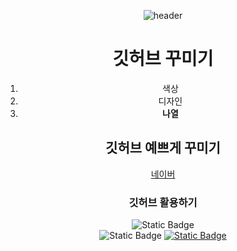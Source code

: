 <div align="center">

![header](https://capsule-render.vercel.app/api?type=soft&text=안녕하세요&color=auto&animation=blink&fontColor=d6ace6)
# 깃허브 꾸미기
1. 색상
2. 디자인
3. **나열**
## 깃허브 예쁘게 꾸미기
[네이버](www.naver.com)
### 깃허브 활용하기
![Static Badge](https://img.shields.io/badge/python-3776AB?style=for-the-badge&logo=python&logoColor=black)
<br/>
![Static Badge](https://img.shields.io/badge/arduino-00878F?style=plastic&logo=arduino&logoColor=green)
[![Static Badge](https://img.shields.io/badge/gmail-EA4335?style=flat-square&logo=gmail&logoColor=white)](mailto:dma3997@naver.com)


